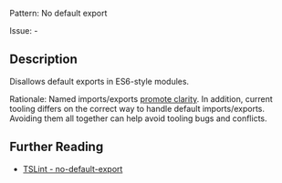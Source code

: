 Pattern: No default export

Issue: -

## Description

Disallows default exports in ES6-style modules.  
  
Rationale: Named imports/exports [promote clarity](https://github.com/palantir/tslint/issues/1182#issue-151780453). In addition, current tooling differs on the correct way to handle default imports/exports. Avoiding them all together can help avoid tooling bugs and conflicts.

## Further Reading

* [TSLint - no-default-export](https://palantir.github.io/tslint/rules/no-default-export)